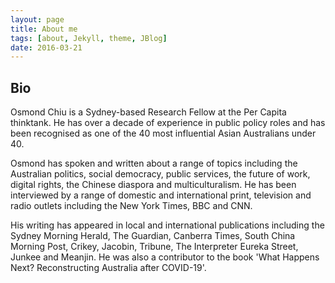```yaml
---
layout: page
title: About me
tags: [about, Jekyll, theme, JBlog]
date: 2016-03-21
---
```


## Bio

Osmond Chiu is a Sydney-based Research Fellow at the Per Capita thinktank. He has over a decade of experience in public policy roles and has been recognised as one of the 40 most influential Asian Australians under 40.

Osmond has spoken and written about a range of topics including the Australian politics, social democracy, public services, the future of work, digital rights, the Chinese diaspora and multiculturalism. He has been interviewed by a range of domestic and international print, television and radio outlets including the New York Times, BBC and CNN.

His writing has appeared in local and international publications including the Sydney Morning Herald, The Guardian, Canberra Times, South China Morning Post, Crikey, Jacobin, Tribune, The Interpreter Eureka Street, Junkee and Meanjin. He was also a contributor to the book 'What Happens Next? Reconstructing Australia after COVID-19'.
